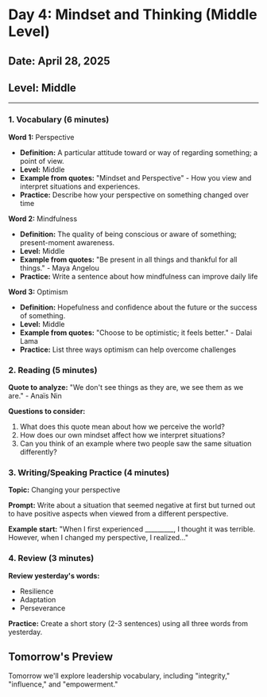 # Day 4: Mindset and Thinking (Middle Level)

## Date: April 28, 2025
## Level: Middle

---

### 1. Vocabulary (6 minutes)

**Word 1:** Perspective
- **Definition:** A particular attitude toward or way of regarding something; a point of view.
- **Level:** Middle
- **Example from quotes:** "Mindset and Perspective" - How you view and interpret situations and experiences.
- **Practice:** Describe how your perspective on something changed over time

**Word 2:** Mindfulness
- **Definition:** The quality of being conscious or aware of something; present-moment awareness.
- **Level:** Middle
- **Example from quotes:** "Be present in all things and thankful for all things." - Maya Angelou
- **Practice:** Write a sentence about how mindfulness can improve daily life

**Word 3:** Optimism
- **Definition:** Hopefulness and confidence about the future or the success of something.
- **Level:** Middle
- **Example from quotes:** "Choose to be optimistic; it feels better." - Dalai Lama
- **Practice:** List three ways optimism can help overcome challenges

### 2. Reading (5 minutes)

**Quote to analyze:** "We don't see things as they are, we see them as we are." - Anaïs Nin

**Questions to consider:**
1. What does this quote mean about how we perceive the world?
2. How does our own mindset affect how we interpret situations?
3. Can you think of an example where two people saw the same situation differently?

### 3. Writing/Speaking Practice (4 minutes)

**Topic:** Changing your perspective

**Prompt:** Write about a situation that seemed negative at first but turned out to have positive aspects when viewed from a different perspective.

**Example start:**
"When I first experienced _________, I thought it was terrible. However, when I changed my perspective, I realized..."

### 4. Review (3 minutes)

**Review yesterday's words:**
- Resilience
- Adaptation
- Perseverance

**Practice:** Create a short story (2-3 sentences) using all three words from yesterday.

## Tomorrow's Preview

Tomorrow we'll explore leadership vocabulary, including "integrity," "influence," and "empowerment."
